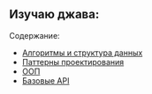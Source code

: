 ## Изучаю джава:

Содержание:
* [Алгоритмы и структура данных](https://github.com/Ignasiya/projectLearnJava/tree/main/src/main/java/algotithmsAndData)
* [Паттерны проектирования](https://github.com/Ignasiya/projectLearnJava/tree/main/src/main/java/Patterns)
* [ООП](https://github.com/Ignasiya/projectLearnJava/tree/main/src/main/java/JavaPLO)
* [Базовые API](https://github.com/Ignasiya/projectLearnJava/tree/main/src/main/java/javaLearn)
